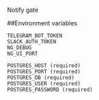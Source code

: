 Notify gate


##Environment variables 
```
TELEGRAM_BOT_TOKEN
SLACK_AUTH_TOKEN
NG_DEBUG
NG_UI_PORT

POSTGRES_HOST (required)
POSTGRES_PORT (required)
POSTGRES_DB (required)
POSTGRES_USER (required)
POSTGRES_PASSWORD (required)
```
